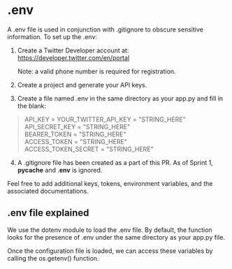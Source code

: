 # .env
A .env file is used in conjunction with .gitignore to obscure sensitive information. To set up the .env:

1. Create a Twitter Developer account at:
   https://developer.twitter.com/en/portal
   
   Note: a valid phone number is required for registration.
  
2. Create a project and generate your API keys.
3. Create a file named .env in the same directory as your app.py and fill in the blank:

>API_KEY = YOUR_TWITTER_API_KEY = "STRING_HERE" \
API_SECRET_KEY = "STRING_HERE" \
BEARER_TOKEN = "STRING_HERE" \
ACCESS_TOKEN = "STRING_HERE" \
ACCESS_TOKEN_SECRET = "STRING_HERE"

4. A .gitignore file has been created as a part of this PR. As of Sprint 1, __pycache__ and .**env** is ignored.

Feel free to add additional keys, tokens, environment variables, and the associated documentations.

## .env file explained
We use the dotenv module to load the .env file. By default, the function looks for the presence of .env under the same directory as your app.py file.

Once the configuration file is loaded, we can access these variables by calling the os.getenv() function.


